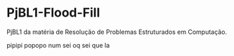# PjBL1-Flood-Fill
PjBL1 da matéria de Resolução de Problemas Estruturados em Computação.

pipipi popopo
num sei oq sei que la
